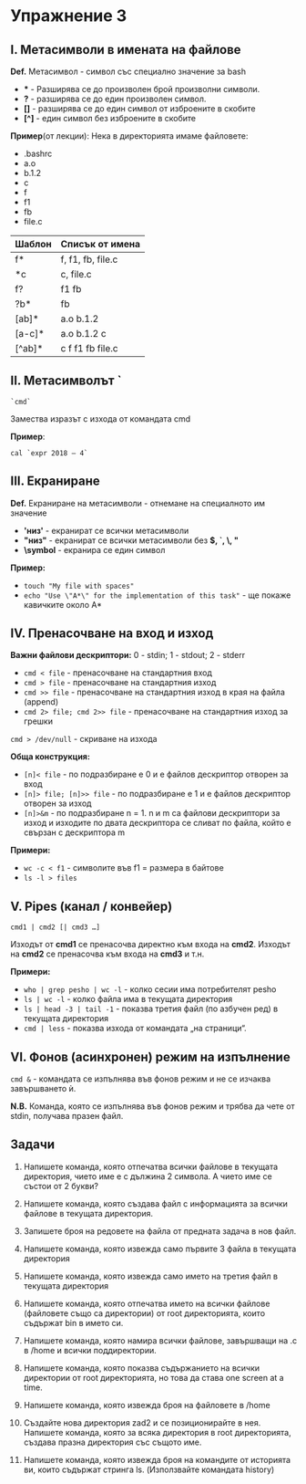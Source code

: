 ﻿
# Упражнение 3

## I. Метасимволи в имената на файлове

**Def.** Метасимвол - символ със специално значение за bash

* **\*** - Разширява се до произволен брой произволни символи. 
* **?** - разширява се до един произволен символ.
* **[]** - разширява се до един символ от изброените в скобите
* **[^]** - един символ без изброените в скобите

**Пример**(от лекции): Нека в директорията имаме файловете:
* .bashrc
* a.o
* b.1.2
* c
* f
* f1
* fb
* file.c

| Шаблон | Списък от имена |
|--|--|
| f\* | f, f1, fb, file.c |
| \*c | c, file.c |
| f? | f1 fb |
| ?b\* | fb |
| [ab]\* | a.o b.1.2 |
| [a-c]\* | a.o b.1.2 c |
| [^ab]\* | c f f1 fb file.c |

## II.  Метасимволът `

```shell
`cmd`
```

Замества изразът с изхода от командата cmd

**Пример**: 

```shell
cal `expr 2018 – 4`
```
## III. Екраниране

**Def.** Екраниране на метасимволи - отнемане на специалното им значение

* **'низ'** - екранират се всички метасимволи
* **"низ"** - екранират се всички метасимволи без **$, \`, \\, "**
* **\symbol** - екранира се един символ

**Пример:** 
* `touch "My file with spaces"`
* `echo "Use \"A*\" for the implementation of this task"` - ще покаже кавичките около A*

## IV.  Пренасочване на вход и изход

**Важни файлови дескриптори:** 0 - stdin; 1 - stdout; 2 - stderr

* `cmd < file` - пренасочване на стандартния вход
* `cmd > file` - пренасочване на стандартния изход
* `cmd >> file` - пренасочване на стандартния изход в края на файла (append)
* `cmd 2> file; cmd 2>> file` - пренасочване на стандартния изход за грешки

`cmd > /dev/null` - скриване на изхода  

**Обща конструкция:**
* `[n]< file` - по подразбиране е 0 и е файлов дескриптор отворен за вход
* `[n]> file; [n]>> file` - по подразбиране е 1 и е файлов дескриптор отворен за изход
* `[n]>&m` - по подразбиране n = 1. n и m са файлови дескриптори за изход и изходите по двата дескриптора се сливат по файла, който е свързан с дескриптора m

**Примери:**
* `wc -c < f1` - символите във f1 = размера в байтове
* `ls -l > files`

## V.   Pipes (канал / конвейер)

```shell
cmd1 | cmd2 [| cmd3 …]
```

Изходът от **cmd1** се пренасочва директно към входа на **cmd2**. Изходът на **cmd2** се пренасочва към входа на **cmd3** и т.н.

**Примери:** 
* `who | grep pesho | wc -l` - колко сесии има потребителят pesho
* `ls | wc -l` - колко файла има в текущата директория
* `ls | head -3 | tail -1` - показва третия файл (по азбучен ред) в текущата директория
* `cmd | less` - показва изхода от командата „на страници“. 

## VI.  Фонов (асинхронен) режим на изпълнение

`cmd &` - командата се изпълнява във фонов режим и не се изчаква завършването ѝ. 

**N.B.** Команда, която се изпълнява във фонов режим и трябва да чете от stdin, получава празен файл. 

## Задачи

1. Напишете команда, която отпечатва всички файлове в текущата директория, чието име е с дължина 2 символа. А чието име се състои от 2 букви?

2. Напишете команда, която създава файл с информацията за всички файлове в текущата директория.

3. Запишете броя на редовете на файла от предната задача в нов файл.

4. Напишете команда, която извежда само първите 3 файла в текущата директория

5. Напишете команда, която извежда само името на третия файл в текущата директория

6. Напишете команда, която отпечатва името на всички файлове (файловете също са директории) от root директорията, които съдържат bin в името си.

7. Напишете команда, която намира всички файлове, завършващи на .c в /home и всички поддиректории. 

8. Напишете команда, която показва съдържанието на всички директории от root директорията, но това да става one screen at a time.

9. Напишете команда, която извежда броя на файловете в /home

10. Създайте нова директория zad2 и се позиционирайте в нея. Напишете команда, която за всяка директория в root директорията, създава празна директория със същото име. 

11. Напишете команда, която извежда броя на командите от историята ви, които съдържат стринга ls. (Използвайте командата history)
